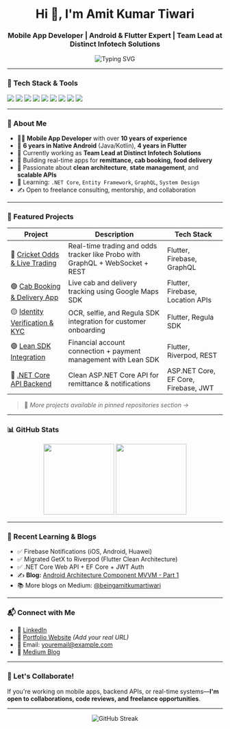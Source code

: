 <h1 align="center">Hi 👋, I'm Amit Kumar Tiwari</h1>
<h3 align="center">Mobile App Developer | Android & Flutter Expert | Team Lead at Distinct Infotech Solutions</h3>

<p align="center">
  <img src="https://readme-typing-svg.demolab.com?font=Fira+Code&size=22&pause=1000&center=true&width=435&lines=10%2B+Years+in+Mobile+Development;Flutter+%7C+Android+%7C+Firebase+Expert;Team+Lead+%7C+Clean+Architecture+Advocate;Always+learning+%7C+Always+building" alt="Typing SVG" />
</p>

---

### 🔧 Tech Stack & Tools
<p align="left">
  <img src="https://img.shields.io/badge/Flutter-02569B?style=flat&logo=flutter&logoColor=white" />
  <img src="https://img.shields.io/badge/Dart-0175C2?style=flat&logo=dart&logoColor=white" />
  <img src="https://img.shields.io/badge/Android-3DDC84?style=flat&logo=android&logoColor=white" />
  <img src="https://img.shields.io/badge/Kotlin-7F52FF?style=flat&logo=kotlin&logoColor=white" />
  <img src="https://img.shields.io/badge/Firebase-FFCA28?style=flat&logo=firebase&logoColor=black" />
  <img src="https://img.shields.io/badge/ASP.NET_Core-512BD4?style=flat&logo=dotnet&logoColor=white" />
  <img src="https://img.shields.io/badge/GraphQL-E10098?style=flat&logo=graphql&logoColor=white" />
  <img src="https://img.shields.io/badge/GitHub-181717?style=flat&logo=github&logoColor=white" />
  <img src="https://img.shields.io/badge/Postman-FF6C37?style=flat&logo=postman&logoColor=white" />
</p>

---

### 🚀 About Me
- 👨‍💻 **Mobile App Developer** with over **10 years of experience**
- 🔁 **6 years in Native Android** (Java/Kotlin), **4 years in Flutter**
- 💼 Currently working as **Team Lead at Distinct Infotech Solutions**
- 🧾 Building real-time apps for **remittance, cab booking, food delivery**
- 🧠 Passionate about **clean architecture**, **state management**, and **scalable APIs**
- 🧩 Learning: `.NET Core`, `Entity Framework`, `GraphQL`, `System Design`
- ✍️ Open to freelance consulting, mentorship, and collaboration

---

### 📂 Featured Projects

| Project | Description | Tech Stack |
|--------|-------------|------------|
| 🔴 [Cricket Odds & Live Trading](https://github.com/amitkumar/cricket-odds-trading) | Real-time trading and odds tracker like Probo with GraphQL + WebSocket + REST | Flutter, Firebase, GraphQL |
| 🟢 [Cab Booking & Delivery App](https://github.com/amitkumar/cab-food-tracker) | Live cab and delivery tracking using Google Maps SDK | Flutter, Firebase, Location APIs |
| 🟡 [Identity Verification & KYC](https://github.com/amitkumar/kyc-flutter) | OCR, selfie, and Regula SDK integration for customer onboarding | Flutter, Regula SDK |
| 🟣 [Lean SDK Integration](https://github.com/amitkumar/lean-flutter-integration) | Financial account connection + payment management with Lean SDK | Flutter, Riverpod, REST |
| 🔵 [.NET Core API Backend](https://github.com/amitkumar/remittance-api-dotnet) | Clean ASP.NET Core API for remittance & notifications | ASP.NET Core, EF Core, Firebase, JWT |

> 📌 *More projects available in pinned repositories section →*

---

### 📊 GitHub Stats

<p align="center">
  <img src="https://github-readme-stats.vercel.app/api?username=amitkumar&show_icons=true&theme=radical" height="165" />
  <img src="https://github-readme-stats.vercel.app/api/top-langs/?username=amitkumar&layout=compact&theme=radical" height="165" />
</p>

---

### 🧠 Recent Learning & Blogs

- ✅ Firebase Notifications (iOS, Android, Huawei)
- ✅ Migrated GetX to Riverpod (Flutter Clean Architecture)
- ✅ .NET Core Web API + EF Core + JWT Auth
- ✍️ **Blog:** [Android Architecture Component MVVM - Part 1](https://beingamitkumartiwari.medium.com/android-architecture-component-mvvm-part-1-a2e7cff07a76)
- 📚 More blogs on Medium: [@beingamitkumartiwari](https://beingamitkumartiwari.medium.com)

---

### 📬 Connect with Me

- 🔗 [LinkedIn](https://www.linkedin.com/in/amitkumartiwari)
- 💼 [Portfolio Website](https://amitkumartiwari.dev) *(Add your real URL)*
- 📧 Email: [youremail@example.com](mailto:youremail@example.com)
- 📝 [Medium Blog](https://beingamitkumartiwari.medium.com)

---

### 🎯 Let's Collaborate!

If you're working on mobile apps, backend APIs, or real-time systems—**I'm open to collaborations, code reviews, and freelance opportunities**.

---

<p align="center">
  <img src="https://github-readme-streak-stats.herokuapp.com/?user=amitkumar&theme=radical" alt="GitHub Streak" />
</p>

